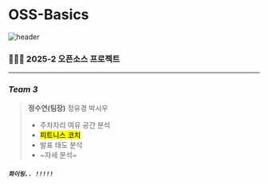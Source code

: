 # OSS-Basics

![header](https://capsule-render.vercel.app/api?type=wave&color=auto&height=320&section=header&text=opensource%20basic&fontSize=85)
### 👩🏻‍💻 2025-2 오픈소스 프로젝트
***
### *Team 3*
> **정수연(팀장)** 정유경 박시우
> + 주차자리 여유 공간 분석
> + <mark>피트니스 코치</mark>
> + 발표 태도 분석
> + ~자세 분석~
##### `화이팅.. !!!!!`
